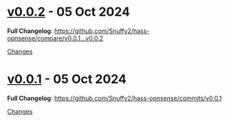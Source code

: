 <a name="v0.0.2"></a>
# [v0.0.2](https://github.com/Snuffy2/hass-opnsense/releases/tag/v0.0.2) - 05 Oct 2024

<!-- Release notes generated using configuration in .github/release.yml at main -->



**Full Changelog**: https://github.com/Snuffy2/hass-opnsense/compare/v0.0.1...v0.0.2

[Changes][v0.0.2]


<a name="v0.0.1"></a>
# [v0.0.1](https://github.com/Snuffy2/hass-opnsense/releases/tag/v0.0.1) - 05 Oct 2024

<!-- Release notes generated using configuration in .github/release.yml at main -->



**Full Changelog**: https://github.com/Snuffy2/hass-opnsense/commits/v0.0.1

[Changes][v0.0.1]


[v0.0.2]: https://github.com/Snuffy2/hass-opnsense/compare/v0.0.1...v0.0.2
[v0.0.1]: https://github.com/Snuffy2/hass-opnsense/tree/v0.0.1

<!-- Generated by https://github.com/rhysd/changelog-from-release v3.7.2 -->
